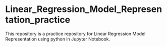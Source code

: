 # Linear_Regression_Model_Representation_practice
This repository is a practice repository for Linear Regression Model Representation using python in Jupyter Notebook.
